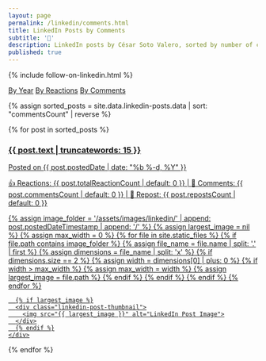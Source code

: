 ```yaml
---
layout: page
permalink: /linkedin/comments.html
title: LinkedIn Posts by Comments
subtitle: '🤝'
description: LinkedIn posts by César Soto Valero, sorted by number of comments.
published: true
---
```


{% include follow-on-linkedin.html %}

<!-- Buttons for ordering LinkedIn posts -->
<div class="list-filters">
   <a href="/linkedin/all.html" class="list-filter">By Year</a>
   <a href="/linkedin/reactions.html" class="list-filter">By Reactions</a>
   <a href="/linkedin/comments.html" class="list-filter filter-selected">By Comments</a>
</div>

{% assign sorted_posts = site.data.linkedin-posts.data | sort: "commentsCount" | reverse %}

<div class="linkedin-posts-container post-preview">
  {% for post in sorted_posts %}
  <a href="{{ post.postUrl }}" target="_blank" class="linkedin-post-link">
    <div class="linkedin-post-card">
      <div class="linkedin-post-text">
        <h3 class="linkedin-post-title">{{ post.text | truncatewords: 15 }}</h3>
        <p class="linkedin-post-description">
          Posted on {{ post.postedDate | date: "%b %-d, %Y" }}          
        </p>
        <p class="linkedin-post-stats">
          <span>👍 Reactions: {{ post.totalReactionCount | default: 0 }}</span> | 
          <span>💬 Comments: {{ post.commentsCount | default: 0 }}</span> | 
          <span>🔁 Repost: {{ post.repostsCount | default: 0 }}</span>
        </p>
      </div>
      {% assign image_folder = '/assets/images/linkedin/' | append: post.postedDateTimestamp | append: '/' %}
      {% assign largest_image = nil %}
      {% assign max_width = 0 %}
      {% for file in site.static_files %}
        {% if file.path contains image_folder %}
          {% assign file_name = file.name | split: '.' | first %}
          {% assign dimensions = file_name | split: 'x' %}
          {% if dimensions.size == 2 %}
            {% assign width = dimensions[0] | plus: 0 %}
            {% if width > max_width %}
              {% assign max_width = width %}
              {% assign largest_image = file.path %}
            {% endif %}
          {% endif %}
        {% endif %}
      {% endfor %}
      
      {% if largest_image %}
      <div class="linkedin-post-thumbnail">
        <img src="{{ largest_image }}" alt="LinkedIn Post Image">
      </div>
      {% endif %}
    </div>
  </a>
  {% endfor %}
</div>
